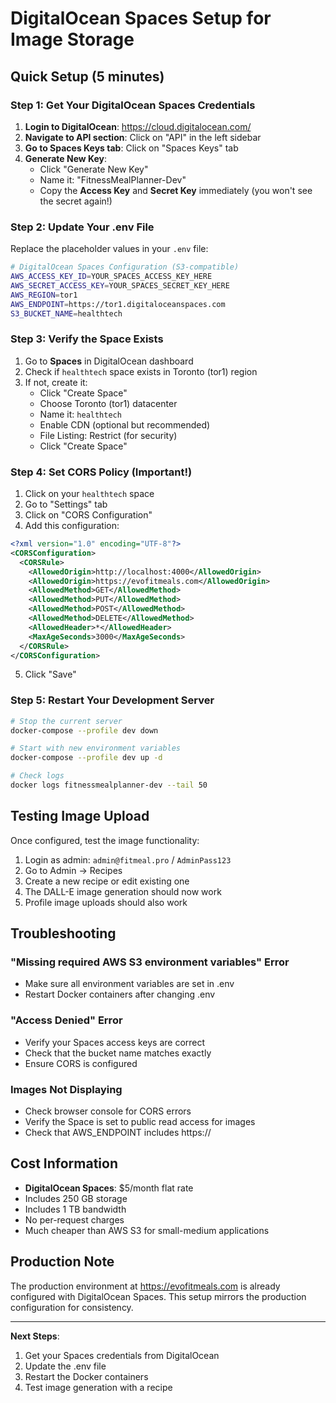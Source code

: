 # DigitalOcean Spaces Setup for Image Storage

## Quick Setup (5 minutes)

### Step 1: Get Your DigitalOcean Spaces Credentials

1. **Login to DigitalOcean**: https://cloud.digitalocean.com/
2. **Navigate to API section**: Click on "API" in the left sidebar
3. **Go to Spaces Keys tab**: Click on "Spaces Keys" tab
4. **Generate New Key**:
   - Click "Generate New Key"
   - Name it: "FitnessMealPlanner-Dev"
   - Copy the **Access Key** and **Secret Key** immediately (you won't see the secret again!)

### Step 2: Update Your .env File

Replace the placeholder values in your `.env` file:

```bash
# DigitalOcean Spaces Configuration (S3-compatible)
AWS_ACCESS_KEY_ID=YOUR_SPACES_ACCESS_KEY_HERE
AWS_SECRET_ACCESS_KEY=YOUR_SPACES_SECRET_KEY_HERE
AWS_REGION=tor1
AWS_ENDPOINT=https://tor1.digitaloceanspaces.com
S3_BUCKET_NAME=healthtech
```

### Step 3: Verify the Space Exists

1. Go to **Spaces** in DigitalOcean dashboard
2. Check if `healthtech` space exists in Toronto (tor1) region
3. If not, create it:
   - Click "Create Space"
   - Choose Toronto (tor1) datacenter
   - Name it: `healthtech`
   - Enable CDN (optional but recommended)
   - File Listing: Restrict (for security)
   - Click "Create Space"

### Step 4: Set CORS Policy (Important!)

1. Click on your `healthtech` space
2. Go to "Settings" tab
3. Click on "CORS Configuration"
4. Add this configuration:

```xml
<?xml version="1.0" encoding="UTF-8"?>
<CORSConfiguration>
  <CORSRule>
    <AllowedOrigin>http://localhost:4000</AllowedOrigin>
    <AllowedOrigin>https://evofitmeals.com</AllowedOrigin>
    <AllowedMethod>GET</AllowedMethod>
    <AllowedMethod>PUT</AllowedMethod>
    <AllowedMethod>POST</AllowedMethod>
    <AllowedMethod>DELETE</AllowedMethod>
    <AllowedHeader>*</AllowedHeader>
    <MaxAgeSeconds>3000</MaxAgeSeconds>
  </CORSRule>
</CORSConfiguration>
```

5. Click "Save"

### Step 5: Restart Your Development Server

```bash
# Stop the current server
docker-compose --profile dev down

# Start with new environment variables
docker-compose --profile dev up -d

# Check logs
docker logs fitnessmealplanner-dev --tail 50
```

## Testing Image Upload

Once configured, test the image functionality:

1. Login as admin: `admin@fitmeal.pro` / `AdminPass123`
2. Go to Admin → Recipes
3. Create a new recipe or edit existing one
4. The DALL-E image generation should now work
5. Profile image uploads should also work

## Troubleshooting

### "Missing required AWS S3 environment variables" Error
- Make sure all environment variables are set in .env
- Restart Docker containers after changing .env

### "Access Denied" Error
- Verify your Spaces access keys are correct
- Check that the bucket name matches exactly
- Ensure CORS is configured

### Images Not Displaying
- Check browser console for CORS errors
- Verify the Space is set to public read access for images
- Check that AWS_ENDPOINT includes https://

## Cost Information

- **DigitalOcean Spaces**: $5/month flat rate
- Includes 250 GB storage
- Includes 1 TB bandwidth
- No per-request charges
- Much cheaper than AWS S3 for small-medium applications

## Production Note

The production environment at https://evofitmeals.com is already configured with DigitalOcean Spaces. This setup mirrors the production configuration for consistency.

---

**Next Steps**: 
1. Get your Spaces credentials from DigitalOcean
2. Update the .env file
3. Restart the Docker containers
4. Test image generation with a recipe